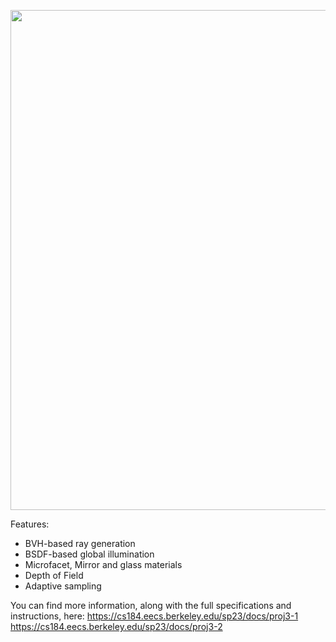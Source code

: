 <p>
<img src="https://cs184.eecs.berkeley.edu/cs184_sp17_content/article_images/21_1.jpg" width="800px" />
</p>

Features:
- BVH-based ray generation
- BSDF-based global illumination
- Microfacet, Mirror and glass materials
- Depth of Field
- Adaptive sampling


You can find more information, along with the full specifications and instructions, here: https://cs184.eecs.berkeley.edu/sp23/docs/proj3-1 https://cs184.eecs.berkeley.edu/sp23/docs/proj3-2
